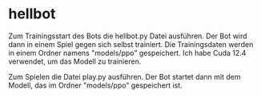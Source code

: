 # hellbot

Zum Trainingsstart des Bots die hellbot.py Datei ausführen. Der Bot wird dann in einem Spiel gegen sich selbst trainiert. Die Trainingsdaten werden in einem Ordner namens "models/ppo" gespeichert.
Ich habe Cuda 12.4 verwendet, um das Modell zu trainieren.

Zum Spielen die Datei play.py ausführen. Der Bot startet dann mit dem Modell, das im Ordner "models/ppo" gespeichert ist.